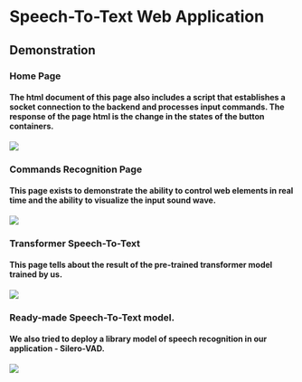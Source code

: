 # Speech-To-Text Web Application
## Demonstration
### Home Page
#### The html document of this page also includes a script that establishes a socket connection to the backend and processes input commands. The response of the page html is the change in the states of the button containers.
![](https://github.com/Begelit/Speech-To-Text-Proj/tree/main/Django_Web_Application/demo/Home_Trim.gif)
### Commands Recognition Page
#### This page exists to demonstrate the ability to control web elements in real time and the ability to visualize the input sound wave.
![](https://github.com/Begelit/Speech-To-Text-Proj/tree/main/Django_Web_Application/demo/Commands_Trim.gif)
### Transformer Speech-To-Text
#### This page tells about the result of the pre-trained transformer model trained by us.
![](https://github.com/Begelit/Speech-To-Text-Proj/tree/main/Django_Web_Application/demo/Transformer_Trim.gif)
### Ready-made Speech-To-Text model.
#### We also tried to deploy a library model of speech recognition in our application - Silero-VAD.
![](https://github.com/Begelit/Speech-To-Text-Proj/tree/main/Django_Web_Application/demo/readymade_Trim.gif)
